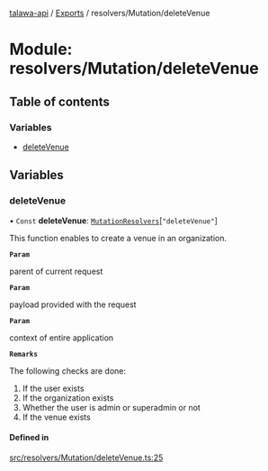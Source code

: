 [talawa-api](../README.md) / [Exports](../modules.md) / resolvers/Mutation/deleteVenue

# Module: resolvers/Mutation/deleteVenue

## Table of contents

### Variables

- [deleteVenue](resolvers_Mutation_deleteVenue.md#deletevenue)

## Variables

### deleteVenue

• `Const` **deleteVenue**: [`MutationResolvers`](types_generatedGraphQLTypes.md#mutationresolvers)[``"deleteVenue"``]

This function enables to create a venue in an organization.

**`Param`**

parent of current request

**`Param`**

payload provided with the request

**`Param`**

context of entire application

**`Remarks`**

The following checks are done:
1. If the user exists
2. If the organization exists
3. Whether the user is admin or superadmin or not
4. If the venue exists

#### Defined in

[src/resolvers/Mutation/deleteVenue.ts:25](https://github.com/PalisadoesFoundation/talawa-api/blob/4c7d3ea/src/resolvers/Mutation/deleteVenue.ts#L25)
